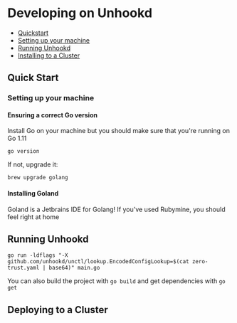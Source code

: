 # Developing on Unhookd

- [Quickstart](#quick-start)
- [Setting up your machine](#setting-up-your-machine)
- [Running Unhookd](#running-unhookd)
- [Installing to a Cluster](#installing-to-a-cluster)

## Quick Start

### Setting up your machine

#### Ensuring a correct Go version
Install Go on your machine but you should make sure that you're running on Go 1.11

```
go version
```

If not, upgrade it:

```
brew upgrade golang
```

#### Installing Goland
Goland is a Jetbrains IDE for Golang! If you've used Rubymine, you should feel right at home

## Running Unhookd
```
go run -ldflags "-X github.com/unhookd/unctl/lookup.EncodedConfigLookup=$(cat zero-trust.yaml | base64)" main.go
```

You can also build the project with `go build` and get dependencies with `go get`

## Deploying to a Cluster

